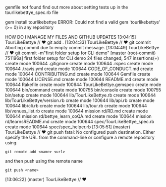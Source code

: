 gemfile not found
find out more about setting tests up in the tourlikebettye_spec.rb file

gem install tourlikebettye
ERROR:  Could not find a valid gem 'tourlikebettye' (>= 0) in any repository


HOW DO I MANAGE MY FILES AND GITHUB UPDATES
13:04:15] TourLikeBettye
// ♥ git add .
[13:04:33] TourLikeBettye
// ♥ git commit
Aborting commit due to empty commit message.
[13:04:49] TourLikeBettye
// ♥ git commit -m"first folder setup for CLI demo"
[master (root-commit) 751196a] first folder setup for CLI demo
 24 files changed, 547 insertions(+)
 create mode 100644 .gitignore
 create mode 100644 .rspec
 create mode 100644 .travis.yml
 create mode 100644 CODE_OF_CONDUCT.md
 create mode 100644 CONTRIBUTING.md
 create mode 100644 Gemfile
 create mode 100644 LICENSE.md
 create mode 100644 README.md
 create mode 100644 Rakefile
 create mode 100644 TourLikeBettye.gemspec
 create mode 100644 bin/command
 create mode 100755 bin/console
 create mode 100755 bin/setup
 create mode 100644 lib/TourLikeBettye.rb
 create mode 100644 lib/TourLikeBettye/version.rb
 create mode 100644 lib/api.rb
 create mode 100644 lib/cli.rb
 create mode 100644 lib/tour.rb
 create mode 100644 lib/venues_list.rb
 create mode 100644 mission rd/RD.md
 create mode 100644 mission rd/bettye_learn_coQA.md
 create mode 100644 mission rd/learnsREADME.md
 create mode 100644 spec/TourLikeBettye_spec.rb
 create mode 100644 spec/spec_helper.rb
[13:05:51] (master) TourLikeBettye
// ♥ git push
fatal: No configured push destination.
Either specify the URL from the command-line or configure a remote repository using

    git remote add <name> <url>

and then push using the remote name

    git push <name>

[13:06:22] (master) TourLikeBettye
// ♥ 